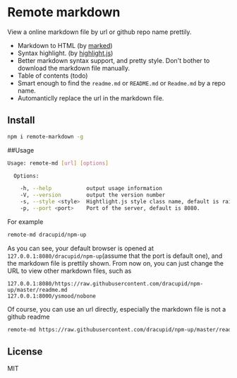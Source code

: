 Remote markdown
=========================

View a online markdown file by url or github repo name prettily.

- Markdown to HTML (by [marked](https://github.com/chjj/marked))
- Syntax highlight. (by [highlight.js](https://github.com/isagalaev/highlight.js))
- Better markdown syntax support, and pretty style. Don't bother to download the markdown file manually.
- Table of contents (todo)
- Smart enough to find the `readme.md` or `README.md` or `Readme.md` by a repo name.
- Automanticlly replace the url in the markdown file.

## Install
```bash
npm i remote-markdown -g
```

##Usage

```bash
Usage: remote-md [url] [options]

  Options:

    -h, --help           output usage information
    -V, --version        output the version number
    -s, --style <style>  Hightlight.js style class name, default is rainbow.
    -p, --port <port>    Port of the server, default is 8080.
```

For example
```bash
remote-md dracupid/npm-up
```
As you can see, your default browser is opened at `127.0.0.1:8080/dracupid/npm-up`(assume that the port is default one), and the markdown file is prettily shown. From now on, you can just change the URL to view other markdown files, such as
```
127.0.0.1:8080/https://raw.githubusercontent.com/dracupid/npm-up/master/readme.md
127.0.0.1:8000/ysmood/nobone
```

Of course, you can use an url directly, especially the markdown file is not a github readme
```bash
remote-md https://raw.githubusercontent.com/dracupid/npm-up/master/readme.md
```


## License
MIT
